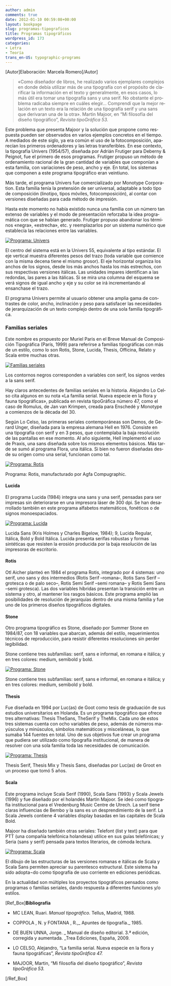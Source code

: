 ```yaml
---
author: admin
comments: true
date: 2012-01-10 00:59:08+00:00
layout: bookpage
slug: programas-tipograficos
title: Programas tipográficos
wordpress_id: 173
categories:
- Letra
- Teoría
trans_en-US: typographic-programs
---
```


[Autor]Elaboración: Marcela Romero[/Autor]


> «Co­mo di­se­ña­dor de li­bros, he rea­li­za­do va­rios ejem­pla­res com­ple­jos en don­de de­bía uti­li­zar más de una ti­po­gra­fía con el pro­pó­si­to de cla­ri­ficar la in­for­ma­ción en el tex­to y ge­ne­ral­men­te, en esos ca­sos, lo más útil era to­mar una ti­po­gra­fía sans y una se­rif. No obs­tan­te el pro­ble­ma ra­di­ca­ba siem­pre en cuá­les ele­gir... Com­pren­dí que la me­jor re­la­ción en un tex­to era la re­la­ción de una ti­po­gra­fía se­rif y una sans que de­ri­va­ran una de la otra». Mar­tin Ma­joor, en “Mi filosofía del diseño tipográfico”, _Revista tipoGráfica 53._


Es­te pro­ble­ma que pre­sen­ta Ma­joor y la so­lu­ción que pro­po­ne co­mo res­pues­ta pueden ser observados en va­rios ejem­plos concretos en el tiempo. A me­dia­dos de es­te si­glo, ya era co­mún el uso de la fo­to­com­po­si­ción, apa­re­cían los pri­me­ros or­de­na­do­res y las le­tras trans­fe­ri­bles. En ese con­tex­to, la ti­po­gra­fía Uni­vers (1954/57), di­se­ña­da por Adrián Fru­ti­ger pa­ra De­berny & Peig­not, fue el pri­me­ro de esos programas. Fru­ti­ger pro­pu­so un mé­to­do de or­de­na­mien­to ra­cio­nal de la gran can­ti­dad de va­ria­bles que com­po­nían a es­ta fa­mi­lia, con va­ria­cio­nes de pe­so, an­cho y eje. En total, los sistemas que com­po­nen a es­te pro­gra­ma ti­po­grá­fi­co eran veintiuno.

Más tar­de, el pro­gra­ma Uni­vers fue co­mer­cia­li­za­do por Mo­noty­pe Cor­po­ra­tion. Es­ta fa­mi­lia te­nía la pretensión de ser uni­ver­sal, adap­ta­ble a to­do ti­po de com­po­si­ción (li­no­ti­po, ti­pos mó­vi­les, fo­to­com­po­si­ción), al contar con ver­sio­nes di­se­ña­das pa­ra ca­da mé­to­do de im­pre­sión.

Has­ta es­te mo­men­to no ha­bía exis­ti­do nun­ca una fa­mi­lia con un nú­me­ro tan ex­ten­so de va­ria­bles y el mo­do de pre­sen­ta­ción re­for­za­ba la idea pro­gra­má­ti­ca con que se ha­bían ge­ne­ra­do. Fru­ti­ger pro­pu­so aban­do­nar los tér­mi­nos «ne­gra», «es­tre­cha», etc. y reem­pla­zar­los por un sis­te­ma nu­mé­ri­co que es­ta­ble­cía las re­la­cio­nes en­tre las va­ria­bles.

[![Programa: Univers](http://www.oert.org/wp-content/uploads/2012/07/T06B_01-programa_univers.jpg)](http://www.oert.org/wp-content/uploads/2012/07/T06B_01-programa_univers.jpg)

<p class="caption">El centro del sistema está en la Univers 55, equivalente al tipo estándar. El eje vertical muestra diferentes pesos del trazo (toda variable que comience con la misma decena tiene el mismo grosor). El eje horizontal organiza los anchos de los signos, desde los más anchos hasta los más estrechos, con sus respectivas versiones itálicas. Las unidades impares identifican a las redondas, las pares a las itálicas. Si se mira una columna del esquema se verá signos de igual ancho y eje y su color se irá incrementando al ensanchase el trazo.</p>

El pro­gra­ma Uni­vers per­mi­te al usua­rio ob­te­ner una am­plia ga­ma de con­tras­tes de co­lor, an­cho, in­cli­na­ción y pe­so pa­ra sa­tis­fa­cer las ne­ce­si­da­des de je­rar­qui­za­ción de un tex­to com­ple­jo den­tro de una so­la fa­mi­lia ti­po­grá­fi­ca.


### Fa­mi­lias se­ria­les


Es­te nom­bre es pro­pues­to por Mu­riel Pa­ris en el Bre­ve Ma­nual de Com­po­si­ción Ti­po­grá­fi­ca (Pa­rís, 1999) pa­ra re­fe­rir­se a fa­mi­lias ti­po­grá­fi­cas con más de un es­ti­lo, co­mo lo son Ro­tis, Sto­ne, Lu­ci­da, The­sis, Of­fi­ci­na, Relato y Sca­la en­tre mu­chas otras.

[![Familias seriales](http://www.oert.org/wp-content/uploads/2012/01/T06B_02-familias_seriales1.jpg)](http://www.oert.org/wp-content/uploads/2012/01/T06B_02-familias_seriales1.jpg)

<p class="caption">Los contornos negros corresponden a variables con serif, los signos verdes a la sans serif.</p>

Hay cla­ros an­te­ce­den­tes de fa­mi­lias se­ria­les en la his­to­ria. Ale­jan­dro Lo Cel­so ci­ta al­gu­nos en su no­ta «La fa­mi­lia se­rial. Nue­va es­pe­cie en la flo­ra y fau­na ti­po­grá­fi­cas», pu­bli­ca­da en re­vis­ta ti­po­Grá­fi­ca nú­me­ro 47, co­mo el ca­so de Ro­mu­lus, de Jan van Krim­pen, crea­da pa­ra Ens­che­dé y Mo­noty­pe a co­mien­zos de la dé­ca­da del 30.

Se­gún Lo Cel­so, las pri­me­ras se­ria­les con­tem­po­rá­neas son De­mos, de Ge­rard Un­ger, di­se­ña­da pa­ra la em­pre­sa ale­ma­na Hell en 1976. Consiste en una ti­po­gra­fía con se­rif y en 3 pe­sos, que con­tem­pla­ba la ba­ja re­so­lu­ción de las pan­ta­llas en ese mo­men­to. Al año si­guien­te, Hell im­ple­men­tó el uso de Pra­xis, una sans di­se­ña­da so­bre los mis­mos ele­men­tos bá­si­cos. Más tar­de se su­mó al pro­gra­ma Flora, una itá­li­ca. Si bien no fue­ron di­se­ña­das des­de su ori­gen co­mo una se­rial, fun­cio­nan co­mo tal.

[![Programa: Rotis](http://www.oert.org/wp-content/uploads/2012/07/T06B_03-programa_hamburge.jpg)](http://www.oert.org/wp-content/uploads/2012/07/T06B_03-programa_hamburge.jpg)

<p class="caption">Programa: Rotis, manufacturado por Agfa Compugraphic.</p>


#### Lu­ci­da


El pro­gra­ma Lu­ci­da (1984) in­te­gra una sans y una se­rif, pen­sa­das pa­ra ser im­pre­sas sin deteriorarse en una im­pre­so­ra lá­ser de 300 dpi. Se han de­sa­rro­lla­do tam­bién en es­te pro­gra­ma al­fa­be­tos ma­te­má­ti­cos, fo­né­ti­cos o de sig­nos mo­noes­pa­cia­dos.

[![Programa: Lucida](http://www.oert.org/wp-content/uploads/2012/07/T06B_04-programa_lucida.jpg)](http://www.oert.org/wp-content/uploads/2012/07/T06B_04-programa_lucida.jpg)

<p class="caption">Lucida Sans (Kris Holmes y Charles Bigelow, 1984); 9, Lucida Regular, Itálica, Bold y Bold Itálica. Lucida presenta serifas robustas y formas sintéticas que resisten la erosión producida por la baja resolución de las impresoras de escritorio.</p>


#### Ro­tis


Otl Ai­cher plan­teó en 1984 el pro­gra­ma Ro­tis, in­te­gra­do por 4 sis­te­mas: uno se­rif, uno sans y dos in­ter­me­dios (Ro­tis Se­rif –ro­ma­na–, Ro­tis Sans Se­rif –gro­tes­ca o de pa­lo se­co–, Ro­tis Se­mi Se­rif –se­mi ro­ma­na– y Ro­tis Se­mi Sans –se­mi gro­tes­ca). Las dos va­ria­bles hí­bri­das pre­sen­tan la tran­si­ción en­tre un sis­te­ma y otro, al mantener los ras­gos bá­si­cos. Es­te pro­gra­ma am­plió las po­si­bi­li­da­des de re­so­lu­ción de je­rar­quías den­tro de una mis­ma fa­mi­lia y fue uno de los pri­me­ros di­se­ños ti­po­grá­fi­cos di­gi­ta­les.


#### Sto­ne


Otro pro­gra­ma ti­po­grá­fi­co es Sto­ne, di­se­ña­do por Sum­mer Sto­ne en 1984/87, con 18 va­ria­bles que abar­can, ade­más del es­ti­lo, re­que­ri­mien­tos téc­ni­cos de re­pro­duc­ción, pa­ra re­sis­tir di­fe­ren­tes re­so­lu­cio­nes sin per­der le­gi­bi­li­dad.

Sto­ne con­tie­ne tres sub­fa­mi­lias: se­rif, sans e in­for­mal, en ro­ma­na e itá­li­ca; y en tres co­lo­res: me­dium, se­mi­bold y bold.

[![Programa: Stone](http://www.oert.org/wp-content/uploads/2012/07/T06B_05-programa_stone.jpg)](http://www.oert.org/wp-content/uploads/2012/07/T06B_05-programa_stone.jpg)

<p class="caption">Stone contiene tres subfamilias: serif, sans e informal, en romana e itálica; y en tres colores: medium, semibold y bold.</p>


#### The­sis


Fue di­se­ña­da en 1994 por Lu­c(as) de Goot co­mo te­sis de gra­dua­ción de sus es­tu­dios uni­ver­si­ta­rios en Ho­lan­da. Es un pro­gra­ma ti­po­grá­fi­co que ofre­ce tres al­ter­na­ti­vas: The­sis The­Sans, The­Se­rif y The­Mix. Ca­da uno de es­tos tres sis­te­mas cuen­ta con ocho va­ria­bles de pe­so, ade­más de nú­me­ros ma­yús­cu­los y mi­nús­cu­los, sím­bo­los ma­te­má­ti­cos y misceláneas, lo que sumaba 144 fuen­tes en to­tal. Uno de sus ob­je­ti­vos fue crear un pro­gra­ma que pu­die­ra ser uti­li­za­do co­mo ti­po­gra­fía ins­ti­tu­cio­nal, de manera de resolver con una so­la fa­mi­lia to­da las ne­ce­si­da­des de co­mu­ni­ca­ción.

[![Programa: Thesis](http://www.oert.org/wp-content/uploads/2012/07/T06B_06-programa_thesis.jpg)](http://www.oert.org/wp-content/uploads/2012/07/T06B_06-programa_thesis.jpg)

<p class="caption">Thesis Serif, Thesis Mix y Thesis Sans, diseñadas por Luc(as) de Groot en un proceso que tomó 5 años.</p>


#### Sca­la


Es­te pro­gra­ma in­clu­ye Sca­la Se­rif (1990), Sca­la Sans (1993) y Sca­la Je­wels (1996) y fue di­se­ña­do por el ho­lan­dés Mar­tin Ma­joor. Se ideó co­mo ti­po­gra­fía ins­ti­tu­cio­nal pa­ra el Vre­den­burg Mu­sic Cen­tre de Utrech. La se­rif tie­ne cla­ras in­fluen­cias de Bem­bo y la sans es un des­pren­di­mien­to de la se­rif. La Sca­la Je­wels con­tie­ne 4 va­ria­bles dis­play ba­sa­das en las ca­pi­ta­les de Sca­la Bold.

Ma­joor ha di­se­ña­do también otras se­ria­les: Te­le­font (list y text) pa­ra que PTT (una com­pa­ñía te­le­fó­ni­ca ho­lan­de­sa) uti­li­ce en sus guías te­le­fó­ni­cas; y Se­ria (sans y se­rif) pen­sa­da pa­ra tex­tos li­te­ra­rios, de có­mo­da lec­tu­ra.

[![Programa: Scala](http://www.oert.org/wp-content/uploads/2012/07/T06B_07-programa_scala.jpg)](http://www.oert.org/wp-content/uploads/2012/07/T06B_07-programa_scala.jpg)

<p class="caption">El dibujo de las estructuras de las versiones romanas e itálicas de Scala y Scala Sans permiten apreciar su parentesco estructural. Este sistema ha sido adopta¬do como tipografía de uso corriente en ediciones periódicas.</p>

En la actualidad son múltiples los proyectos tipográficos pensados como programas o familias seriales, dando respuesta a diferentes funciones y/o estilos.

[Ref_Box]**Bibliografía**



	
  * MC LEAN, Ruari. _Manual tipográfico._ Tellus, Madrid, 1988.

	
  * COPPOLA , N. y FONTANA , R.,_ Apuntes de tipografía._ 1985.

	
  * DE BUEN UNNA, Jorge. _ Manual de diseño editorial. 3.ª edición, corregida y aumentada. _Trea Ediciones, España, 2009.

	
  * LO CELSO, Alejandro, “La familia serial. Nueva especie en la flora y fauna tipográficas”, _Revista tipoGráfica 47._

	
  * MAJOOR, Martin, “Mi filosofía del diseño tipográfico”, _Revista tipoGráfica 53._


[/Ref_Box]
